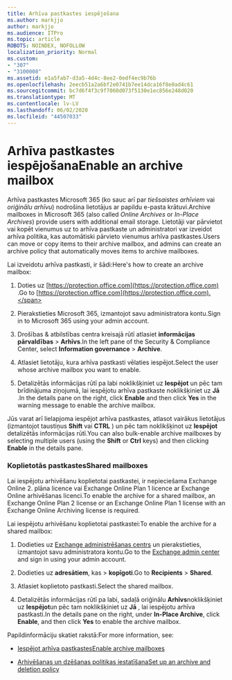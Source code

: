 ```yaml
---
title: Arhīva pastkastes iespējošana
ms.author: markjjo
author: markjjo
ms.audience: ITPro
ms.topic: article
ROBOTS: NOINDEX, NOFOLLOW
localization_priority: Normal
ms.custom:
- "307"
- "3100008"
ms.assetid: e1a5fab7-d3a5-4d4c-8ee2-0edf4ec9b76b
ms.openlocfilehash: 2eecb51a2a6bf2e0741b7ee14dca16f8e0ad4c61
ms.sourcegitcommit: bc7d6f4f3c9f7060d073f5130e1ec856e248d020
ms.translationtype: MT
ms.contentlocale: lv-LV
ms.lasthandoff: 06/02/2020
ms.locfileid: "44507033"
---
```

# <a name="enable-an-archive-mailbox"></a><span data-ttu-id="0b6a0-102">Arhīva pastkastes iespējošana</span><span class="sxs-lookup"><span data-stu-id="0b6a0-102">Enable an archive mailbox</span></span>

<span data-ttu-id="0b6a0-103">Arhīva pastkastes Microsoft 365 (ko sauc arī par *tiešsaistes arhīviem* vai *oriģinālu arhīvu*) nodrošina lietotājus ar papildu e-pasta krātuvi.</span><span class="sxs-lookup"><span data-stu-id="0b6a0-103">Archive mailboxes in Microsoft 365 (also called *Online Archives* or *In-Place Archives*) provide users with additional email storage.</span></span> <span data-ttu-id="0b6a0-104">Lietotāji var pārvietot vai kopēt vienumus uz to arhīva pastkaste un administratori var izveidot arhīva politika, kas automātiski pārvieto vienumus arhīva pastkastes.</span><span class="sxs-lookup"><span data-stu-id="0b6a0-104">Users can move or copy items to their archive mailbox, and admins can create an archive policy that automatically moves items to archive mailboxes.</span></span>
  
<span data-ttu-id="0b6a0-105">Lai izveidotu arhīva pastkasti, ir šādi:</span><span class="sxs-lookup"><span data-stu-id="0b6a0-105">Here's how to create an archive mailbox:</span></span>
  
1. <span data-ttu-id="0b6a0-106">Doties uz [https://protection.office.com](https://protection.office.com) .</span><span class="sxs-lookup"><span data-stu-id="0b6a0-106">Go to [https://protection.office.com](https://protection.office.com).</span></span>

2. <span data-ttu-id="0b6a0-107">Pierakstieties Microsoft 365, izmantojot savu administratora kontu.</span><span class="sxs-lookup"><span data-stu-id="0b6a0-107">Sign in to Microsoft 365 using your admin account.</span></span>

3. <span data-ttu-id="0b6a0-108">Drošības &amp; atbilstības centra kreisajā rūtī atlasiet **informācijas pārvaldības** \> **Arhīvs**.</span><span class="sxs-lookup"><span data-stu-id="0b6a0-108">In the left pane of the Security &amp; Compliance Center, select **Information governance** \> **Archive**.</span></span>

4. <span data-ttu-id="0b6a0-109">Atlasiet lietotāju, kura arhīva pastkasti vēlaties iespējot.</span><span class="sxs-lookup"><span data-stu-id="0b6a0-109">Select the user whose archive mailbox you want to enable.</span></span>

5. <span data-ttu-id="0b6a0-110">Detalizētās informācijas rūtī pa labi noklikšķiniet uz **Iespējot** un pēc tam brīdinājuma ziņojumā, lai iespējotu arhīva pastkaste noklikšķiniet uz **Jā** .</span><span class="sxs-lookup"><span data-stu-id="0b6a0-110">In the details pane on the right, click **Enable** and then click **Yes** in the warning message to enable the archive mailbox.</span></span>

<span data-ttu-id="0b6a0-111">Jūs varat arī lielapjoma iespējot arhīva pastkastes, atlasot vairākus lietotājus (izmantojot taustiņus **Shift** vai **CTRL** ) un pēc tam noklikšķinot uz **Iespējot** detalizētās informācijas rūtī.</span><span class="sxs-lookup"><span data-stu-id="0b6a0-111">You can also bulk-enable archive mailboxes by selecting multiple users (using the **Shift** or **Ctrl** keys) and then clicking **Enable** in the details pane.</span></span>
  
### <a name="shared-mailboxes"></a><span data-ttu-id="0b6a0-112">Koplietotās pastkastes</span><span class="sxs-lookup"><span data-stu-id="0b6a0-112">Shared mailboxes</span></span>

<span data-ttu-id="0b6a0-113">Lai iespējotu arhivēšanu koplietotai pastkastei, ir nepieciešama Exchange Online 2. plāna licence vai Exchange Online Plan 1 licence ar Exchange Online arhivēšanas licenci.</span><span class="sxs-lookup"><span data-stu-id="0b6a0-113">To enable the archive for a shared mailbox, an Exchange Online Plan 2 license or an Exchange Online Plan 1 license with an Exchange Online Archiving license is required.</span></span>  

<span data-ttu-id="0b6a0-114">Lai iespējotu arhivēšanu koplietotai pastkastei:</span><span class="sxs-lookup"><span data-stu-id="0b6a0-114">To enable the archive for a shared mailbox:</span></span>

1. <span data-ttu-id="0b6a0-115">Dodieties uz [Exchange administrēšanas centrs](https://outlook.office365.com/ecp) un pierakstieties, izmantojot savu administratora kontu.</span><span class="sxs-lookup"><span data-stu-id="0b6a0-115">Go to the [Exchange admin center](https://outlook.office365.com/ecp) and sign in using your admin account.</span></span>

2. <span data-ttu-id="0b6a0-116">Dodieties uz **adresātiem**, kas  >  **kopīgoti**.</span><span class="sxs-lookup"><span data-stu-id="0b6a0-116">Go to **Recipients** > **Shared**.</span></span>

3. <span data-ttu-id="0b6a0-117">Atlasiet koplietoto pastkasti.</span><span class="sxs-lookup"><span data-stu-id="0b6a0-117">Select the shared mailbox.</span></span>

4. <span data-ttu-id="0b6a0-118">Detalizētās informācijas rūtī pa labi, sadaļā oriģinālu **Arhīvs**noklikšķiniet uz **Iespējot**un pēc tam noklikšķiniet uz **Jā** , lai iespējotu arhīva pastkasti.</span><span class="sxs-lookup"><span data-stu-id="0b6a0-118">In the details pane on the right, under **In-Place Archive**, click **Enable**, and then click **Yes** to enable the archive mailbox.</span></span>

<span data-ttu-id="0b6a0-119">Papildinformāciju skatiet rakstā:</span><span class="sxs-lookup"><span data-stu-id="0b6a0-119">For more information, see:</span></span>
  
- [<span data-ttu-id="0b6a0-120">Iespējot arhīva pastkastes</span><span class="sxs-lookup"><span data-stu-id="0b6a0-120">Enable archive mailboxes</span></span>](https://docs.microsoft.com/microsoft-365/compliance/enable-archive-mailboxes)

- [<span data-ttu-id="0b6a0-121">Arhivēšanas un dzēšanas politikas iestatīšana</span><span class="sxs-lookup"><span data-stu-id="0b6a0-121">Set up an archive and deletion policy</span></span>](https://docs.microsoft.com//office365/securitycompliance/set-up-an-archive-and-deletion-policy-for-mailboxes)
